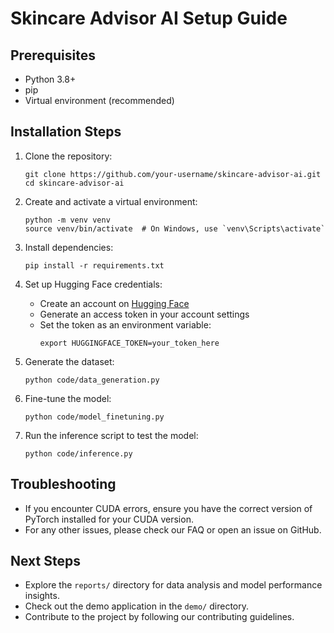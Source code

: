 # Skincare Advisor AI Setup Guide

## Prerequisites
- Python 3.8+
- pip
- Virtual environment (recommended)

## Installation Steps

1. Clone the repository:
   ```
   git clone https://github.com/your-username/skincare-advisor-ai.git
   cd skincare-advisor-ai
   ```

2. Create and activate a virtual environment:
   ```
   python -m venv venv
   source venv/bin/activate  # On Windows, use `venv\Scripts\activate`
   ```

3. Install dependencies:
   ```
   pip install -r requirements.txt
   ```

4. Set up Hugging Face credentials:
   - Create an account on [Hugging Face](https://huggingface.co/)
   - Generate an access token in your account settings
   - Set the token as an environment variable:
     ```
     export HUGGINGFACE_TOKEN=your_token_here
     ```

5. Generate the dataset:
   ```
   python code/data_generation.py
   ```

6. Fine-tune the model:
   ```
   python code/model_finetuning.py
   ```

7. Run the inference script to test the model:
   ```
   python code/inference.py
   ```

## Troubleshooting
- If you encounter CUDA errors, ensure you have the correct version of PyTorch installed for your CUDA version.
- For any other issues, please check our FAQ or open an issue on GitHub.

## Next Steps
- Explore the `reports/` directory for data analysis and model performance insights.
- Check out the demo application in the `demo/` directory.
- Contribute to the project by following our contributing guidelines.